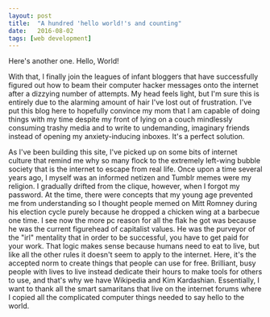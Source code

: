 ```yaml
---
layout: post
title:  "A hundred 'hello world!'s and counting"
date:   2016-08-02
tags: [web development]
---
```

Here's another one. Hello, World!

With that, I finally join the leagues of infant bloggers that have successfully figured out how to beam their computer hacker messages onto the internet after a dizzying number of attempts. My head feels light, but I'm sure this is entirely due to the alarming amount of hair I've lost out of frustration. I've put this blog here to hopefully convince my mom that I am capable of doing things with my time despite my front of lying on a couch mindlessly consuming trashy media and to write to undemanding, imaginary friends instead of opening my anxiety-inducing inboxes. It's a perfect solution.

As I've been building this site, I've picked up on some bits of internet culture that remind me why so many flock to the extremely left-wing bubble society that is the internet to escape from real life. Once upon a time several years ago, I myself was an informed netizen and Tumblr memes were my religion. I gradually drifted from the clique, however, when I forgot my password. At the time, there were concepts that my young age prevented me from understanding so I thought people memed on Mitt Romney during his election cycle purely because he dropped a chicken wing at a barbecue one time. I see now the more pc reason for all the flak he got was because he was the current figurehead of capitalist values. He was the purveyor of the "irl" mentality that in order to be successful, you have to get paid for your work. That logic makes sense because humans need to eat to live, but like all the other rules it doesn't seem to apply to the internet. Here, it's the accepted norm to create things that people can use for free. Brilliant, busy people with lives to live instead dedicate their hours to make tools for others to use, and that's why we have Wikipedia and Kim Kardashian. Essentially, I want to thank all the smart samaritans that live on the internet forums where I copied all the complicated computer things needed to say hello to the world.
